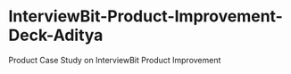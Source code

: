 # InterviewBit-Product-Improvement-Deck-Aditya
Product Case Study on InterviewBit Product Improvement
